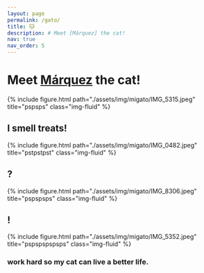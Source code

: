 ```yaml
---
layout: page
permalink: /gato/
title: 🐱
description: # Meet [Márquez] the cat!
nav: true
nav_order: 5
---
```


# Meet [Márquez](https://www.instagram.com/marx_marquez_/) the cat! 

{% include figure.html path="./assets/img/migato/IMG_5315.jpeg" title="pspsps" class="img-fluid" %}


## I smell treats!
{% include figure.html path="./assets/img/migato/IMG_0482.jpeg" title="pstpstpst" class="img-fluid" %}

## ?
{% include figure.html path="./assets/img/migato/IMG_8306.jpeg" title="pspspsps" class="img-fluid" %}

## !
{% include figure.html path="./assets/img/migato/IMG_5352.jpeg" title="pspspspspsps" class="img-fluid" %}

### work hard so my cat can live a better life.

